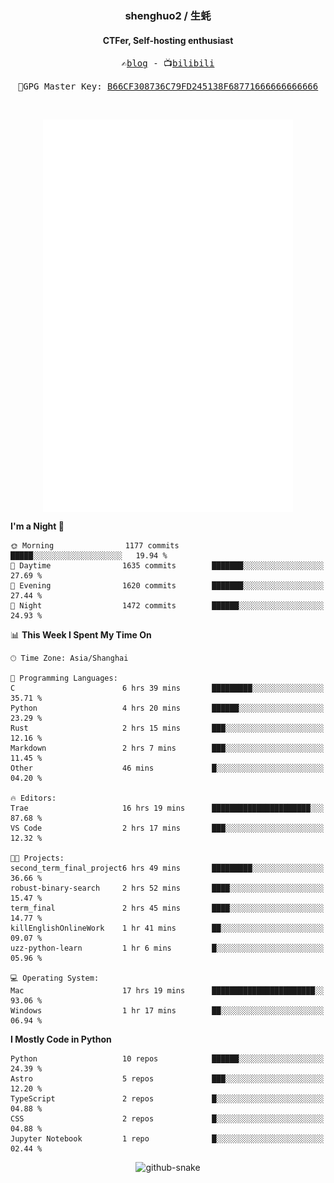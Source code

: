 <h3 align="center"> shenghuo2 / 生蚝 </h3>
<h4 align="center" >CTFer, Self-hosting enthusiast</h3>


<p align="center">
  <samp>
    ✍️<a href="https://blog.shenghuo2.top/">blog</a> -
    📺<a href="https://space.bilibili.com/85894935">bilibili</a>
  </samp>
</p>
<p align="center">
  <samp>
     🔐GPG Master Key: <a align="center" href="https://github.com/shenghuo2.gpg">B66CF308736C79FD245138F68771666666666666</a>
  </samp>
</p>
<br>
<p align="center">
  <a href="https://github.com/shenghuo2">
    <img width="400" align="top" src="https://github.com/shenghuo2/shenghuo2/blob/main/metrics.left.svg" />
  </a>
  <a href="https://github.com/shenghuo2">
    <img width="400" align="top" src="https://github.com/shenghuo2/shenghuo2/blob/main/metrics.right.svg" />
  </a>
</p>


<!--START_SECTION:waka-->
**I'm a Night 🦉** 

```text
🌞 Morning                1177 commits        █████░░░░░░░░░░░░░░░░░░░░   19.94 % 
🌆 Daytime                1635 commits        ███████░░░░░░░░░░░░░░░░░░   27.69 % 
🌃 Evening                1620 commits        ███████░░░░░░░░░░░░░░░░░░   27.44 % 
🌙 Night                  1472 commits        ██████░░░░░░░░░░░░░░░░░░░   24.93 % 
```


📊 **This Week I Spent My Time On** 

```text
🕑︎ Time Zone: Asia/Shanghai

💬 Programming Languages: 
C                        6 hrs 39 mins       █████████░░░░░░░░░░░░░░░░   35.71 % 
Python                   4 hrs 20 mins       ██████░░░░░░░░░░░░░░░░░░░   23.29 % 
Rust                     2 hrs 15 mins       ███░░░░░░░░░░░░░░░░░░░░░░   12.16 % 
Markdown                 2 hrs 7 mins        ███░░░░░░░░░░░░░░░░░░░░░░   11.45 % 
Other                    46 mins             █░░░░░░░░░░░░░░░░░░░░░░░░   04.20 % 

🔥 Editors: 
Trae                     16 hrs 19 mins      ██████████████████████░░░   87.68 % 
VS Code                  2 hrs 17 mins       ███░░░░░░░░░░░░░░░░░░░░░░   12.32 % 

🐱‍💻 Projects: 
second_term_final_project6 hrs 49 mins       █████████░░░░░░░░░░░░░░░░   36.66 % 
robust-binary-search     2 hrs 52 mins       ████░░░░░░░░░░░░░░░░░░░░░   15.47 % 
term_final               2 hrs 45 mins       ████░░░░░░░░░░░░░░░░░░░░░   14.77 % 
killEnglishOnlineWork    1 hr 41 mins        ██░░░░░░░░░░░░░░░░░░░░░░░   09.07 % 
uzz-python-learn         1 hr 6 mins         █░░░░░░░░░░░░░░░░░░░░░░░░   05.96 % 

💻 Operating System: 
Mac                      17 hrs 19 mins      ███████████████████████░░   93.06 % 
Windows                  1 hr 17 mins        ██░░░░░░░░░░░░░░░░░░░░░░░   06.94 % 
```

**I Mostly Code in Python** 

```text
Python                   10 repos            ██████░░░░░░░░░░░░░░░░░░░   24.39 % 
Astro                    5 repos             ███░░░░░░░░░░░░░░░░░░░░░░   12.20 % 
TypeScript               2 repos             █░░░░░░░░░░░░░░░░░░░░░░░░   04.88 % 
CSS                      2 repos             █░░░░░░░░░░░░░░░░░░░░░░░░   04.88 % 
Jupyter Notebook         1 repo              █░░░░░░░░░░░░░░░░░░░░░░░░   02.44 % 
```




<!--END_SECTION:waka-->


<div align="center">
  <picture>
    <source media="(prefers-color-scheme: dark)" srcset="https://gist.githubusercontent.com/shenghuo2/bfce20b14ab0484cef03bae6e60e0b3a/raw/github-snake-dark.svg" />
    <source media="(prefers-color-scheme: light)" srcset="https://gist.githubusercontent.com/shenghuo2/bfce20b14ab0484cef03bae6e60e0b3a/raw/github-snake.svg" />
    <img alt="github-snake" src="https://gist.githubusercontent.com/shenghuo2/bfce20b14ab0484cef03bae6e60e0b3a/raw/github-snake.svg" />
  </picture>
</div>

<!--
**shenghuo2/shenghuo2** is a ✨ _special_ ✨ repository because its `README.md` (this file) appears on your GitHub profile.

Here are some ideas to get you started:

- 🔭 I’m currently working on ...
- 🌱 I’m currently learning ...
- 👯 I’m looking to collaborate on ...
- 🤔 I’m looking for help with ...
- 💬 Ask me about ...
- 📫 How to reach me: ...
- 😄 Pronouns: ...
- ⚡ Fun fact: ...
-->
